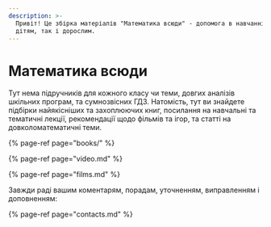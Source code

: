 ```yaml
---
description: >-
  Привіт! Це збірка матеріалів "Математика всюди" - допомога в навчанні як
  дітям, так і дорослим.
---
```


# Математика всюди

Тут нема підручників для кожного класу чи теми, довгих аналізів шкільних програм, та сумнозвісних ГДЗ. Натомість, тут ви знайдете підбірки найякісніших та захоплюючих книг, посилання на навчальні та тематичні лекції, рекомендації щодо фільмів та ігор, та статті на довколоматематичні теми.



{% page-ref page="books/" %}

{% page-ref page="video.md" %}

{% page-ref page="films.md" %}

Завжди раді вашим коментарям, порадам, уточненням, виправленням і доповненням:

{% page-ref page="contacts.md" %}

